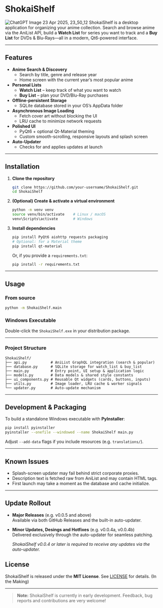 # ShokaiShelf
![ChatGPT Image 23  Apr  2025, 23_50_12](https://github.com/user-attachments/assets/eea7f139-5564-4715-bb31-51d2256a34bf)
ShokaiShelf is a desktop application for organizing your anime collection. Search and browse anime via the AniList API, build a **Watch List** for series you want to track and a **Buy List** for DVDs & Blu-Rays—all in a modern, Qt6-powered interface.

---

## Features

- **Anime Search & Discovery**  
  - Search by title, genre and release year  
  - Home screen with the current year’s most popular anime  
- **Personal Lists**  
  - **Watch List** – keep track of what you want to watch  
  - **Buy List** – plan your DVD/Blu-Ray purchases  
- **Offline-persistent Storage**  
  - SQLite database stored in your OS’s AppData folder  
- **Asynchronous Image Loading**  
  - Fetch cover art without blocking the UI  
  - LRU cache to minimize network requests  
- **Polished UI**  
  - PyQt6 + optional Qt-Material theming  
  - Custom smooth-scrolling, responsive layouts and splash screen  
- **Auto-Updater**  
  - Checks for and applies updates at launch  

---

## Installation

1. **Clone the repository**  
   ```bash
   git clone https://github.com/your-username/ShokaiShelf.git
   cd ShokaiShelf
   ```

2. **(Optional) Create & activate a virtual environment**  
   ```bash
   python -m venv venv
   source venv/bin/activate    # Linux / macOS
   venv\Scripts\activate       # Windows
   ```

3. **Install dependencies**  
   ```bash
   pip install PyQt6 aiohttp requests packaging
   # Optional: for a Material theme
   pip install qt-material
   ```

   Or, if you provide a `requirements.txt`:  
   ```bash
   pip install -r requirements.txt
   ```

---

## Usage

### From source  
```bash
python -m ShokaiShelf.main
```

### Windows Executable  
Double-click the `ShokaiShelf.exe` in your distribution package.

---

### Project Structure

```
ShokaiShelf/
├── api.py           # AniList GraphQL integration (search & popular)
├── database.py      # SQLite storage for watch_list & buy_list
├── main.py          # Entry point, UI setup & application logic
├── models.py        # Data models & shared style constants
├── ui_components.py # Reusable Qt widgets (cards, buttons, inputs)
├── utils.py         # Image loader, LRU cache & worker signals
└── updater.py       # Auto-update mechanism
```

---

## Development & Packaging

To build a standalone Windows executable with **PyInstaller**:

```bash
pip install pyinstaller
pyinstaller --onefile --windowed --name ShokaiShelf main.py
```

Adjust `--add-data` flags if you include resources (e.g. `translations/`).

---

## Known Issues

- Splash-screen updater may fail behind strict corporate proxies.  
- Description text is fetched raw from AniList and may contain HTML tags.  
- First launch may take a moment as the database and cache initialize.

---

## Update Rollout

- **Major Releases** (e.g. v0.0.5 and above)  
  Available via both GitHub Releases and the built-in auto-updater.

- **Minor Updates, Desings and Hotfixes** (e.g. v0.0.4a, v0.0.4b)  
  Delivered exclusively through the auto-updater for seamless patching.

  _ShokaiShelf v0.0.4 or later is required to receive any updates via the auto-updater._

## License

ShokaiShelf is released under the **MIT License**. See [LICENSE](LICENSE) for details. (In the Making)

---

> **Note:** ShokaiShelf is currently in early development. Feedback, bug reports and contributions are very welcome!
```
